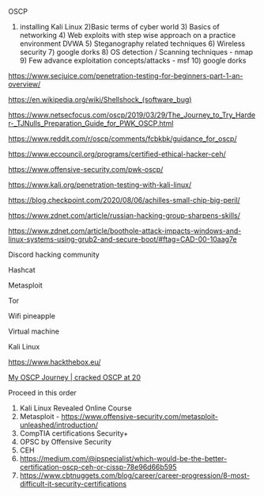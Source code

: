 OSCP 

1) installing Kali Linux 2)Basic terms of cyber world 3) Basics of networking 4) Web exploits with step wise approach on a practice environment DVWA 5) Steganography related techniques 6) Wireless security 7) google dorks 8) OS detection / Scanning techniques - nmap 9) Few advance exploitation concepts/attacks - msf 10) google dorks 



https://www.secjuice.com/penetration-testing-for-beginners-part-1-an-overview/ 

https://en.wikipedia.org/wiki/Shellshock_(software_bug) 

https://www.netsecfocus.com/oscp/2019/03/29/The_Journey_to_Try_Harder-_TJNulls_Preparation_Guide_for_PWK_OSCP.html 

https://www.reddit.com/r/oscp/comments/fcbkbk/guidance_for_oscp/ 

https://www.eccouncil.org/programs/certified-ethical-hacker-ceh/ 

https://www.offensive-security.com/pwk-oscp/ 

https://www.kali.org/penetration-testing-with-kali-linux/ 

https://blog.checkpoint.com/2020/08/06/achilles-small-chip-big-peril/ 

https://www.zdnet.com/article/russian-hacking-group-sharpens-skills/ 

https://www.zdnet.com/article/boothole-attack-impacts-windows-and-linux-systems-using-grub2-and-secure-boot/#ftag=CAD-00-10aag7e 

Discord hacking community 

Hashcat 

Metasploit 

Tor 

Wifi pineapple 

Virtual machine 

Kali Linux 

https://www.hackthebox.eu/ 

 [My OSCP Journey | cracked OSCP at 20](https://www.youtube.com/watch?v=fkNozXlrB6I) 

 Proceed in this order 

1. Kali Linux Revealed Online Course 
2. Metasploit - https://www.offensive-security.com/metasploit-unleashed/introduction/ 
3. CompTIA certifications Security+ 
4. OPSC by Offensive Security 
5. CEH 
6. https://medium.com/@ipspecialist/which-would-be-the-better-certification-oscp-ceh-or-cissp-78e96d66b595 
7. https://www.cbtnuggets.com/blog/career/career-progression/8-most-difficult-it-security-certifications 

  